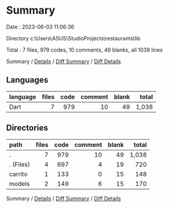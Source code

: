 # Summary

Date : 2023-06-03 11:06:36

Directory c:\\Users\\ASUS\\StudioProjects\\restaurants\\lib

Total : 7 files,  979 codes, 10 comments, 49 blanks, all 1038 lines

Summary / [Details](details.md) / [Diff Summary](diff.md) / [Diff Details](diff-details.md)

## Languages
| language | files | code | comment | blank | total |
| :--- | ---: | ---: | ---: | ---: | ---: |
| Dart | 7 | 979 | 10 | 49 | 1,038 |

## Directories
| path | files | code | comment | blank | total |
| :--- | ---: | ---: | ---: | ---: | ---: |
| . | 7 | 979 | 10 | 49 | 1,038 |
| . (Files) | 4 | 697 | 4 | 19 | 720 |
| carrito | 1 | 133 | 0 | 15 | 148 |
| models | 2 | 149 | 6 | 15 | 170 |

Summary / [Details](details.md) / [Diff Summary](diff.md) / [Diff Details](diff-details.md)